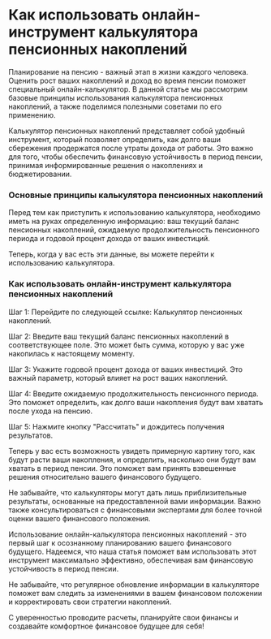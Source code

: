 Как использовать онлайн-инструмент калькулятора пенсионных накоплений
=====================================================================

Планирование на пенсию - важный этап в жизни каждого человека. Оценить рост ваших накоплений и доход во время пенсии поможет специальный онлайн-калькулятор. В данной статье мы рассмотрим базовые принципы использования калькулятора пенсионных накоплений, а также поделимся полезными советами по его применению.

Калькулятор пенсионных накоплений представляет собой удобный инструмент, который позволяет определить, как долго ваши сбережения продержатся после утраты дохода от работы. Это важно для того, чтобы обеспечить финансовую устойчивость в период пенсии, принимая информированные решения о накоплениях и бюджетировании.

### Основные принципы калькулятора пенсионных накоплений

Перед тем как приступить к использованию калькулятора, необходимо иметь на руках определенную информацию: ваш текущий баланс пенсионных накоплений, ожидаемую продолжительность пенсионного периода и годовой процент дохода от ваших инвестиций.

Теперь, когда у вас есть эти данные, вы можете перейти к использованию калькулятора.

### Как использовать онлайн-инструмент калькулятора пенсионных накоплений

Шаг 1: Перейдите по следующей ссылке: Калькулятор пенсионных накоплений.

Шаг 2: Введите ваш текущий баланс пенсионных накоплений в соответствующее поле. Это может быть сумма, которую у вас уже накопилась к настоящему моменту.

Шаг 3: Укажите годовой процент дохода от ваших инвестиций. Это важный параметр, который влияет на рост ваших накоплений.

Шаг 4: Введите ожидаемую продолжительность пенсионного периода. Это поможет определить, как долго ваши накопления будут вам хватать после ухода на пенсию.

Шаг 5: Нажмите кнопку "Рассчитать" и дождитесь получения результатов.

Теперь у вас есть возможность увидеть примерную картину того, как будут расти ваши накопления, и определить, насколько они будут вам хватать в период пенсии. Это поможет вам принять взвешенные решения относительно вашего финансового будущего.

Не забывайте, что калькуляторы могут дать лишь приблизительные результаты, основанные на предоставленной вами информации. Важно также консультироваться с финансовыми экспертами для более точной оценки вашего финансового положения.

Использование онлайн-калькулятора пенсионных накоплений - это первый шаг к осознанному планированию вашего финансового будущего. Надеемся, что наша статья поможет вам использовать этот инструмент максимально эффективно, обеспечивая вам финансовую устойчивость в период пенсии.

Не забывайте, что регулярное обновление информации в калькуляторе поможет вам следить за изменениями в вашем финансовом положении и корректировать свои стратегии накоплений.

С уверенностью проводите расчеты, планируйте свои финансы и создавайте комфортное финансовое будущее для себя!